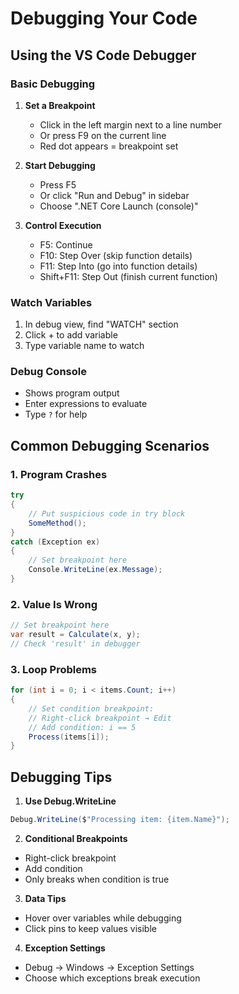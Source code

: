 # Debugging Your Code

## Using the VS Code Debugger

### Basic Debugging
1. **Set a Breakpoint**
   - Click in the left margin next to a line number
   - Or press F9 on the current line
   - Red dot appears = breakpoint set

2. **Start Debugging**
   - Press F5
   - Or click "Run and Debug" in sidebar
   - Choose ".NET Core Launch (console)"

3. **Control Execution**
   - F5: Continue
   - F10: Step Over (skip function details)
   - F11: Step Into (go into function details)
   - Shift+F11: Step Out (finish current function)

### Watch Variables
1. In debug view, find "WATCH" section
2. Click + to add variable
3. Type variable name to watch

### Debug Console
- Shows program output
- Enter expressions to evaluate
- Type `?` for help

## Common Debugging Scenarios

### 1. Program Crashes
```csharp
try
{
    // Put suspicious code in try block
    SomeMethod();
}
catch (Exception ex)
{
    // Set breakpoint here
    Console.WriteLine(ex.Message);
}
```

### 2. Value Is Wrong
```csharp
// Set breakpoint here
var result = Calculate(x, y);
// Check 'result' in debugger
```

### 3. Loop Problems
```csharp
for (int i = 0; i < items.Count; i++)
{
    // Set condition breakpoint:
    // Right-click breakpoint → Edit
    // Add condition: i == 5
    Process(items[i]);
}
```

## Debugging Tips

1. **Use Debug.WriteLine**
```csharp
Debug.WriteLine($"Processing item: {item.Name}");
```

2. **Conditional Breakpoints**
- Right-click breakpoint
- Add condition
- Only breaks when condition is true

3. **Data Tips**
- Hover over variables while debugging
- Click pins to keep values visible

4. **Exception Settings**
- Debug → Windows → Exception Settings
- Choose which exceptions break execution 